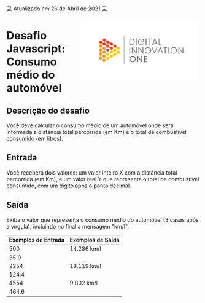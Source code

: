 :computer: Atualizado em 26 de Abril de 2021 :computer:

<img align="right" alt="GIF" height="160px" src="https://github.com/rdeconti/rdeconti-resources/blob/main/Digital%20Innovation%20One%20-%20Logotipo.png" />

# Desafio Javascript: Consumo médio do automóvel

## Descrição do desafio

Você deve calcular o consumo médio de um automóvel onde será informada a distância total percorrida (em Km) e o total de combustível consumido (em litros).

## Entrada

Você receberá dois valores: um valor inteiro X com a distância total percorrida (em Km), e um valor real Y que representa o total de combustível consumido, com um dígito após o ponto decimal.

## Saída

Exiba o valor que representa o consumo médio do automóvel (3 casas após a vírgula), incluindo no final a mensagem "km/l".

| Exemplos de Entrada | Exemplos de Saída |
| ------------------- | ----------------- |
| 500                 | 14.286 km/l       |
| 35.0                |                   |
| 2254                | 18.119 km/l       |
| 124.4               |                   |
| 4554                | 9.802 km/l        |
| 464.6               |                   |
